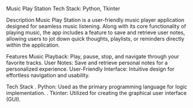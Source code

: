 Music Play Station
Tech Stack: Python, Tkinter

Description
  Music Play Station is a user-friendly music player application designed for seamless music listening. Along with its core functionality of playing music, the app includes a feature to save and retrieve user notes, allowing users to jot down quick thoughts, playlists, or reminders directly within the application.

Features
  Music Playback: Play, pause, stop, and navigate through your favorite tracks.
  User Notes: Save and retrieve personal notes for a personalized experience.
  User-Friendly Interface: Intuitive design for effortless navigation and usability.

Tech Stack
. Python: Used as the primary programming language for logic implementation.
. Tkinter: Utilized for creating the graphical user interface (GUI).
